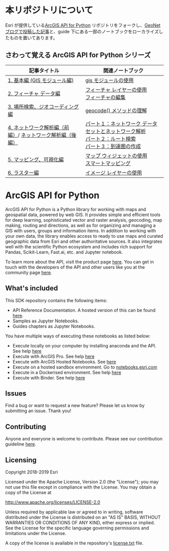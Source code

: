 # 本リポジトリについて

Esri が提供している[ArcGIS API for Python](Esri/arcgis-python-api) リポジトリをフォークし、[GeoNet ブログで投稿した記事](https://community.esri.com/t5/arcgis-%E9%96%8B%E7%99%BA%E8%80%85%E3%82%B3%E3%83%9F%E3%83%A5%E3%83%8B%E3%83%86%E3%82%A3-documents/%E3%81%95%E3%82%8F%E3%81%A3%E3%81%A6%E8%A6%9A%E3%81%88%E3%82%8B-arcgis-api-for-python-%E5%9F%BA%E6%9C%AC%E7%B7%A8-gis-%E3%83%A2%E3%82%B8%E3%83%A5%E3%83%BC%E3%83%AB%E7%B7%A8/ta-p/907639)と、guide 下にある一部のノートブックをローカライズしたものを置いてあります。

## さわって覚える ArcGIS API for Python シリーズ

|記事タイトル|関連ノートブック|
|----|----|
|[1. 基本編 (GIS モジュール編)](https://community.esri.com/t5/arcgis-%E9%96%8B%E7%99%BA%E8%80%85%E3%82%B3%E3%83%9F%E3%83%A5%E3%83%8B%E3%83%86%E3%82%A3-documents/%E3%81%95%E3%82%8F%E3%81%A3%E3%81%A6%E8%A6%9A%E3%81%88%E3%82%8B-arcgis-api-for-python-%E5%9F%BA%E6%9C%AC%E7%B7%A8-gis-%E3%83%A2%E3%82%B8%E3%83%A5%E3%83%BC%E3%83%AB%E7%B7%A8/ta-p/907639)|[gis モジュールの使用](https://github.com/EsriJapan/arcgis-python-api/blob/master/guide/03-the-gis/using-the-gis_ja.ipynb)|
|[2. フィーチャ データ編](https://community.esri.com/docs/DOC-15012-%E3%81%95%E3%82%8F%E3%81%A3%E3%81%A6%E8%A6%9A%E3%81%88%E3%82%8B-arcgis-api-for-python-%E3%83%95%E3%82%A3%E3%83%BC%E3%83%81%E3%83%A3-%E3%83%87%E3%83%BC%E3%82%BF%E7%B7%A8)|[フィーチャ レイヤーの使用](https://github.com/EsriJapan/arcgis-python-api/blob/master/guide/04-feature-data-and-analysis/working-with-feature-layers-and-features_ja.ipynb)<br>[フィーチャの編集](https://github.com/EsriJapan/arcgis-python-api/blob/master/guide/04-feature-data-and-analysis/editing-features_ja.ipynb)|
|[3. 場所検索、ジオコーディング編](https://community.esri.com/docs/DOC-15103-%E3%81%95%E3%82%8F%E3%81%A3%E3%81%A6%E8%A6%9A%E3%81%88%E3%82%8B-arcgis-api-for-python-%E5%A0%B4%E6%89%80%E6%A4%9C%E7%B4%A2-%E3%82%B8%E3%82%AA%E3%82%B3%E3%83%BC%E3%83%87%E3%82%A3%E3%83%B3%E3%82%B0%E7%B7%A8)|[geocode() メソッドの理解](https://github.com/EsriJapan/arcgis-python-api/blob/master/guide/09-finding-places-with-geocoding/understanding-the-geocode-function_ja.ipynb)|
|[4. ネットワーク解析編（前編）](https://community.esri.com/docs/DOC-15123-%E3%81%95%E3%82%8F%E3%81%A3%E3%81%A6%E8%A6%9A%E3%81%88%E3%82%8B-arcgis-api-for-python-%E3%83%8D%E3%83%83%E3%83%88%E3%83%AF%E3%83%BC%E3%82%AF%E8%A7%A3%E6%9E%90%E7%B7%A8-%E5%89%8D%E7%B7%A8)/ [ネットワーク解析編（後編）](https://community.esri.com/docs/DOC-15193-%E3%81%95%E3%82%8F%E3%81%A3%E3%81%A6%E8%A6%9A%E3%81%88%E3%82%8B-arcgis-api-for-python-%E3%83%8D%E3%83%83%E3%83%88%E3%83%AF%E3%83%BC%E3%82%AF%E8%A7%A3%E6%9E%90%E7%B7%A8-%E5%BE%8C%E7%B7%A8)|[パート１：ネットワーク データセットとネットワーク解析](https://github.com/EsriJapan/arcgis-python-api/blob/master/guide/11-performing-network-analyses/part1_introduction_to_network_analysis_ja.ipynb) <br> [パート２：ルート検索](https://github.com/EsriJapan/arcgis-python-api/blob/master/guide/11-performing-network-analyses/part2_find_routes_ja.ipynb) <br> [パート３：到達圏の作成](https://github.com/EsriJapan/arcgis-python-api/blob/master/guide/11-performing-network-analyses/part3_generate_service_area_ja.ipynb)|
|[5. マッピング、可視化編](https://community.esri.com/docs/DOC-15172-%E3%81%95%E3%82%8F%E3%81%A3%E3%81%A6%E8%A6%9A%E3%81%88%E3%82%8B-arcgis-api-for-python-%E3%83%9E%E3%83%83%E3%83%94%E3%83%B3%E3%82%B0-%E5%8F%AF%E8%A6%96%E5%8C%96%E7%B7%A8)|[マップ ウィジェットの使用](https://github.com/EsriJapan/arcgis-python-api/blob/master/guide/10-mapping-and-visualization/using-the-map-widget_jp.ipynb) <br> [スマートマッピング](https://github.com/EsriJapan/arcgis-python-api/blob/master/guide/10-mapping-and-visualization/smart-mapping_jp.ipynb)|
|[6. ラスター編](https://community.esri.com/t5/arcgis-%E9%96%8B%E7%99%BA%E8%80%85%E3%82%B3%E3%83%9F%E3%83%A5%E3%83%8B%E3%83%86%E3%82%A3-documents/%E3%81%95%E3%82%8F%E3%81%A3%E3%81%A6%E8%A6%9A%E3%81%88%E3%82%8B-arcgis-api-for-python-%E3%83%A9%E3%82%B9%E3%82%BF%E3%83%BC%E7%B7%A8/ta-p/907616)|[イメージ レイヤーの使用](https://github.com/EsriJapan/arcgis-python-api/blob/master/guide/06-imagery-and-raster-analysis/using-imagery-layers_ja.ipynb)|

# ArcGIS API for Python

ArcGIS API for Python is a Python library for working with maps and geospatial data, powered by web GIS. It provides simple and efficient tools for deep learning, sophisticated vector and raster analysis, geocoding, map making, routing and directions, as well as for organizing and managing a GIS with users, groups and information items. In addition to working with your own data, the library enables access to ready to use maps and curated geographic data from Esri and other authoritative sources. It also integrates well with the scientific Python ecosystem and includes rich support for Pandas, Scikit-Learn, Fast.ai, etc. and Jupyter notebook.

To learn more about the API, visit the product page [here](https://developers.arcgis.com/python/). You can get in touch with the developers of the API and other users like you at the community page [here](https://geonet.esri.com/groups/arcgis-python-api/).

<!---
ArcGIS API for Python は、Web GIS のマップや地理空間データを扱うための Python ライブラリです。ディープラーニング、洗練されたベクトルおよびラスター解析、ジオコーディング、地図作成、ルート案内や解析のためのシンプルで効率的なツールを提供しています。また、ユーザー、グループ、情報項目を持つGISを組織化して管理するためのツールも提供しています。独自のデータを扱うだけでなく、このライブラリでは、Esri やその他の権威あるソースから、すぐに使える地図やキュレーションされた地理空間データにアクセスすることができます。また、科学的な Python エコシステムとうまく統合し、Pandas、scikit-learn、fast.ai などの豊富なサポートと Jupyter ノートブックが含まれています。

APIの詳細については、製品ページの[こちら](https://developers.arcgis.com/python/)をご覧ください。あなたのようなAPIの開発者や、他のユーザーとは、コミュニティページ[こちら](https://geonet.esri.com/groups/arcgis-python-api/)で連絡を取ることができます。
--->

## What's included

This SDK repository contains the following items:
* API Reference Documentation. A hosted version of this can be found [here](https://developers.arcgis.com/python/api-reference/).
* Samples as Jupyter Notebooks.
* Guides chapters as Jupyter Notebooks.

You have multiple ways of executing these notebooks as listed below:

 - Execute locally on your computer by installing anaconda and the API. See help [here](https://developers.arcgis.com/python/guide/install-and-set-up/#Get-Conda-with-Anaconda-for-Python-Distribution)
 - Execute with ArcGIS Pro. See help [here](https://developers.arcgis.com/python/guide/install-and-set-up/#Get-Conda-with-ArcGIS-Pro)
 - Execute with ArcGIS Hosted Notebooks. See [here](https://www.esri.com/en-us/arcgis/products/arcgis-notebook-server)
 - Execute on a hosted sandbox environment. Go to [notebooks.esri.com](http://notebooks.esri.com/)
 - Execute in a Dockerised environment. See help [here](https://developers.arcgis.com/python/guide/install-and-set-up/#Install-as-a-Docker-image)
 - Execute with Binder. See help [here](https://mybinder.org/)

<!---
この SDK リポジトリには、以下の項目が含まれています。
* API リファレンスドキュメント。これのホスト版は [ここ](https://developers.arcgis.com/python/api-reference/) で見つけることができます。
* Jupyter Notebooks としてのサンプル。
* Jupyter Notebooks としてのガイドチャプター。

これらのノートブックを実行するには、以下のように複数の方法があります。

 - anaconda と API をインストールして、コンピュータ上でローカルに実行する。ヘルプ [こちら](https://developers.arcgis.com/python/guide/install-and-set-up/#Get-Conda-with-Anaconda-for-Python-Distribution) を参照してください。
 - ArcGIS Pro で実行します。ヘルプ [こちら](https://developers.arcgis.com/python/guide/install-and-set-up/#Get-Conda-with-ArcGIS-Pro) を参照してください
 - ArcGIS Hosted Notebooks で実行します。[こちら](https://www.esri.com/en-us/arcgis/products/arcgis-notebook-server) を参照してください。
 - ホストされたサンドボックス環境で実行します。[notebooks.esri.com](http://notebooks.esri.com/) にアクセスします。
 - Docker化された環境で実行します。ヘルプ[こちら](https://developers.arcgis.com/python/guide/install-and-set-up/#Install-as-a-Docker-image)を参照してください
 - バインダーで実行します。ヘルプは[こちら](https://mybinder.org/)を参照してください。
--->

## Issues

Find a bug or want to request a new feature?  Please let us know by submitting an issue.  Thank you!

## Contributing

Anyone and everyone is welcome to contribute. Please see our contribution guideline [here](https://github.com/Esri/arcgis-python-api/wiki/How-to-contribute-samples-and-guide-chapters).

## Licensing
Copyright 2018-2019 Esri

Licensed under the Apache License, Version 2.0 (the "License");
you may not use this file except in compliance with the License.
You may obtain a copy of the License at

   http://www.apache.org/licenses/LICENSE-2.0

Unless required by applicable law or agreed to in writing, software
distributed under the License is distributed on an "AS IS" BASIS,
WITHOUT WARRANTIES OR CONDITIONS OF ANY KIND, either express or implied.
See the License for the specific language governing permissions and
limitations under the License.

A copy of the license is available in the repository's [license.txt](https://github.com/Esri/arcgis-python-api/blob/master/license.txt) file.

